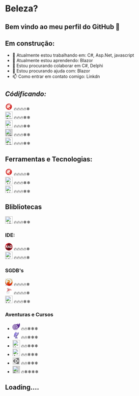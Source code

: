# Beleza?
## Bem vindo ao meu perfil do GitHub 👋

## Em construção:
- 🔭 Atualmente estou trabalhando em: C#, Asp.Net, javascript
- 🌱 Atualmente estou aprendendo: Blazor
- 👯 Estou procurando colaborar em C#, Delphi
- 🤔 Estou procurando ajuda com: Blazor
- 📫 Como entrar em contato comigo: Linkdn


<link rel="stylesheet" href="https://cdn.jsdelivr.net/gh/devicons/devicon@v2.15.1/devicon.min.css">         

## _Códificando:_
  <img src="https://github.com/marcel0liveira/marcel0liveira/blob/main/img/icons8-delphi.svg" width="24" height="24" title="Delphi 7, XE"/> 🔥🔥🔥🔥❄  
  <img src="https://cdn.jsdelivr.net/gh/devicons/devicon/icons/csharp/csharp-original.svg" width="24" height="24" title="C#"/> 🔥🔥🔥❄❄  
  <img src="https://cdn.jsdelivr.net/gh/devicons/devicon/icons/javascript/javascript-original.svg" width="24" height="24" title="Javascript"/> 🔥🔥🔥❄❄  
  <img src="https://cdn.jsdelivr.net/gh/devicons/devicon/icons/html5/html5-original-wordmark.svg" width="24" height="24" title="HTML5" style="background-color: lightgray"/> 🔥🔥🔥❄❄  
  <img src="https://cdn.jsdelivr.net/gh/devicons/devicon/icons/css3/css3-original-wordmark.svg" width="24" height="24" title="CSS"/> 🔥🔥🔥❄❄  

## Ferramentas e Tecnologias:
  <img src="https://github.com/marcel0liveira/marcel0liveira/blob/main/img/icons8-delphi.svg" width="24" height="24" title="Delphi 7, XE"/> 🔥🔥🔥🔥❄  
  <img src="https://cdn.jsdelivr.net/gh/devicons/devicon/icons/dot-net/dot-net-original.svg" width="24" height="24" title=".NET"/> 🔥🔥🔥❄❄  
  <img src="https://cdn.jsdelivr.net/gh/devicons/devicon/icons/dotnetcore/dotnetcore-original.svg" width="24" height="24" title=".NET Core"/> 🔥🔥🔥❄❄ 

## Blibliotecas
  <img src="https://cdn.jsdelivr.net/gh/devicons/devicon/icons/jquery/jquery-plain-wordmark.svg" width="24" height="24" Title="JQuery"/> 🔥🔥🔥❄❄ 
          
### IDE:
  <img src="https://github.com/marcel0liveira/marcel0liveira/blob/main/img/rad-studio-logo-128.webp" width="24" height="24" title="RAD Studio"/> 🔥🔥🔥🔥❄  
  <img src="https://cdn.jsdelivr.net/gh/devicons/devicon/icons/visualstudio/visualstudio-plain.svg" width="24" height="24" title="Visual Studio"/> 🔥🔥🔥🔥❄    

### SGDB's
  <img src="https://github.com/marcel0liveira/marcel0liveira/blob/main/img/th.jpg" width="24" height="24" title="FIREBIRD"/> 🔥🔥🔥🔥❄  
  <img src="https://github.com/marcel0liveira/marcel0liveira/blob/main/img/icons8-microsoft-sql-server.svg" width="24" height="24" style="background-color: lightgray" title="SQL Server"/> 🔥🔥🔥🔥❄  
  <img src="https://cdn.jsdelivr.net/gh/devicons/devicon/icons/mysql/mysql-original.svg" width="24" height="24" title="MySQL"/> 🔥🔥🔥❄❄  

### Aventuras e Cursos
   * <img src="https://github.com/marcel0liveira/marcel0liveira/blob/main/img/R.png" width="24" height="24" title="BLAZOR"/> 🔥🔥❄❄❄
   * <img src="https://github.com/marcel0liveira/marcel0liveira/blob/main/img/shadow-1024x935.png" width="24" height="24" title="MAUI"/> 🔥🔥❄❄❄
   * <img src="https://cdn.jsdelivr.net/gh/devicons/devicon/icons/xamarin/xamarin-original.svg" width="24" height="24" title="Xamarim"/> 🔥🔥❄❄❄
   * <img src="https://cdn.jsdelivr.net/gh/devicons/devicon/icons/azure/azure-original.svg" width="24" height="24" title="Azure"/> 🔥🔥❄❄❄
   * <img src="https://github.com/marcel0liveira/marcel0liveira/blob/main/img/icons8-unidade.svg" width="24" height="24" style="background-color: lightgray" title="Unity"/> 🔥🔥❄❄❄
   * <img src="https://cdn.jsdelivr.net/gh/devicons/devicon/icons/react/react-original.svg" width="24" height="24" style="background-color: lightgray" title="React.js"/> 🔥❄❄❄❄

## Loading....

<!--
### ...Loading, Olá 👋
**marcel0liveira/marcel0liveira** is a ✨ _special_ ✨ repository because its `README.md` (this file) appears on your GitHub profile.

Here are some ideas to get you started:

- 🔭 I’m currently working on ...
- 🌱 I’m currently learning ...
- 👯 I’m looking to collaborate on ...
- 🤔 I’m looking for help with ...
- 💬 Ask me about ...
- 📫 How to reach me: ...
- 😄 Pronouns: ...
- ⚡ Fun fact: ...
-->
